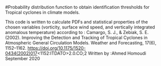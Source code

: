 #Probability distribution function to obtain identification thresholds for Tropical cyclones in climate models.

 This code is written to calculate PDFs and statistical properties of the chosen 
 variables (vorticity, surface wind speed, and vertically integrated anomalous 
 temperature) according to :
         Camargo, S. J., & Zebiak, S. E. (2002). Improving the Detection and 
         Tracking of Tropical Cyclones in Atmospheric General Circulation 
             Models. Weather and   Forecasting, 17(6), 1152–1162.
         https://doi.org/10.1175/1520-0434(2002)017<1152:ITDATO>2.0.CO;2
                  Written by :Ahmed Homoudi
                      September 2020
